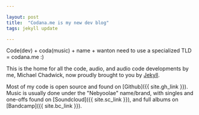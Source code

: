 ```yaml
---

layout: post
title:  "Codana.me is my new dev blog"
tags: jekyll update

---
```


Code(dev) + coda(music) + name + wanton need to use a specialized TLD = codana.me :)

This is the home for all the code, audio, and audio code developments by me, Michael Chadwick, now proudly brought to you by [Jekyll](http://jekyllrb.com).

Most of my code is open source and found on [Github]({{ site.gh_link }}). Music is usually done under the "Nebyoolae" name/brand, with singles and one-offs found on [Soundcloud]({{ site.sc_link }}), and full albums on [Bandcamp]({{ site.bc_link }}).